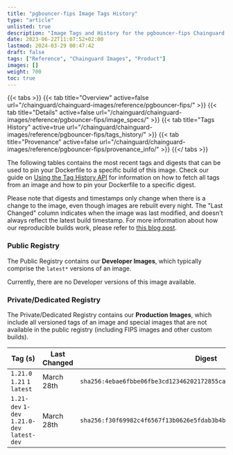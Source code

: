 ```yaml
---
title: "pgbouncer-fips Image Tags History"
type: "article"
unlisted: true
description: "Image Tags and History for the pgbouncer-fips Chainguard Image"
date: 2023-06-22T11:07:52+02:00
lastmod: 2024-03-29 00:47:42
draft: false
tags: ["Reference", "Chainguard Images", "Product"]
images: []
weight: 700
toc: true
---
```


{{< tabs >}}
{{< tab title="Overview" active=false url="/chainguard/chainguard-images/reference/pgbouncer-fips/" >}}
{{< tab title="Details" active=false url="/chainguard/chainguard-images/reference/pgbouncer-fips/image_specs/" >}}
{{< tab title="Tags History" active=true url="/chainguard/chainguard-images/reference/pgbouncer-fips/tags_history/" >}}
{{< tab title="Provenance" active=false url="/chainguard/chainguard-images/reference/pgbouncer-fips/provenance_info/" >}}
{{</ tabs >}}

The following tables contains the most recent tags and digests that can be used to pin your Dockerfile to a specific build of this image. Check our guide on [Using the Tag History API](/chainguard/chainguard-images/using-the-tag-history-api/) for information on how to fetch all tags from an image and how to pin your Dockerfile to a specific digest.

Please note that digests and timestamps only change when there is a change to the image, even though images are rebuilt every night. The "Last Changed" column indicates when the image was last modified, and doesn't always reflect the latest build timestamp. For more information about how our reproducible builds work, please refer to [this blog post](https://www.chainguard.dev/unchained/reproducing-chainguards-reproducible-image-builds).

### Public Registry
The Public Registry contains our **Developer Images**, which typically comprise the `latest*` versions of an image.

Currently, there are no Developer versions of this image available.

### Private/Dedicated Registry
The Private/Dedicated Registry contains our **Production Images**, which include all versioned tags of an image and special images that are not available in the public registry (including FIPS images and other custom builds).

| Tag (s)                                       | Last Changed | Digest                                                                    |
|-----------------------------------------------|--------------|---------------------------------------------------------------------------|
|  `1.21.0` `1.21` `1` `latest`                 | March 28th   | `sha256:4ebae6fbbe06fbe3cd12346202172855cacc88d2343a2d974de81d8bb6dcc747` |
|  `1.21-dev` `1-dev` `1.21.0-dev` `latest-dev` | March 28th   | `sha256:f30f69982c4f6567f13b0626e5fdab3b4bb710e6dbc741363b690a9b1a091f70` |

